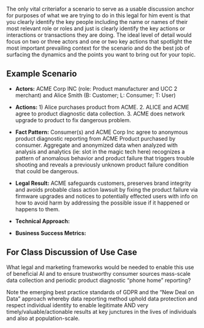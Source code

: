 The only vital criteriafor a scenario to serve as a usable discussion anchor for purposes of what we are trying to do in this legal for him event is that you clearly identify the key people including the name or names of their most relevant role or roles and just is clearly identify the key actions or interactions or transactions they are doing.  The ideal level of detail would focus on two or three actors and one or two key actions that spotlight the most important prevailing context for the scenario and do the best job of surfacing the dynamics and the points you want to bring out for your topic.  

## Example Scenario

* **Actors:** ACME Corp INC (role: Product manufacturer and UCC 2 merchant) and Alice Smith (B: Customer; L: Consumer; T: User)

* **Actions:** 1) Alice purchases product from ACME. 2. ALICE and ACME agree to product diagnostic data collection. 3. ACME does network upgrade to product to fix dangerous problem. 

* **Fact Pattern:**  Consumer(s) and ACME Corp Inc agree to anonymous product diagnostic reporting from ACME Product purchased by consumer.   Aggregate and anonymized data when analyzed with analysis and analytics (ie: slot in the magic tech here) recognizes a pattern of  anomalous behavior and product failure that triggers trouble shooting and reveals a previously unknown product failure condition that could be dangerous. 

* **Legal Result:** ACME safeguards customers, preserves brand integrity and avoids probable class action lawsuit by fixing the product failure via firmware upgrades and notices to potentially effected users with info on how to avoid harm by addressing the possible issue if it happened or happens to them. 

* **Technical Approach:**

* **Business Success Metrics:** 


## For Class Discussion of Use Case

What legal and marketing frameworks would be needed to enable this use of beneficial AI and to ensure trustworthy  consumer sources mass-scale data collection and periodic product diagnostic “phone home” reporting?  

Note the emerging best practice standards of GDPR and the “New Deal on Data” approach whereby data reporting method uphold data protection and respect individual identity to enable legitimate AND very timely/valuable/actionable results at key junctures in the lives of individuals and also at population-scale. 

